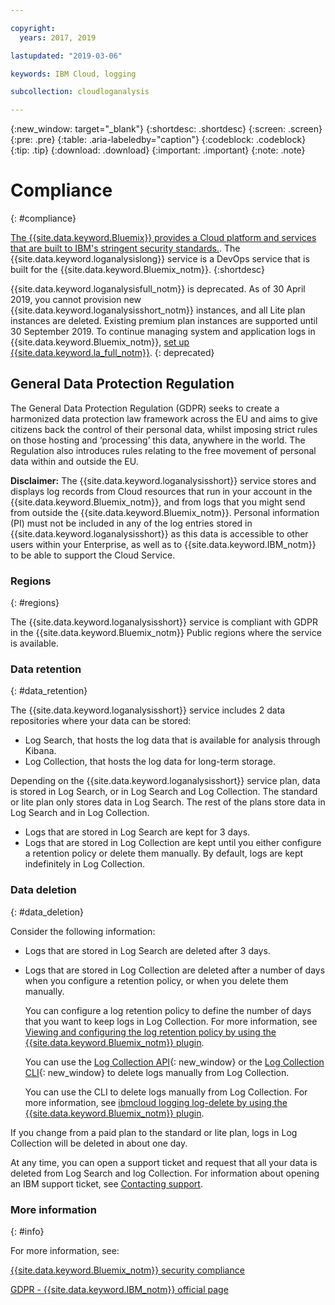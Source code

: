 ```yaml
---

copyright:
  years: 2017, 2019

lastupdated: "2019-03-06"

keywords: IBM Cloud, logging

subcollection: cloudloganalysis

---
```


{:new_window: target="_blank"}
{:shortdesc: .shortdesc}
{:screen: .screen}
{:pre: .pre}
{:table: .aria-labeledby="caption"}
{:codeblock: .codeblock}
{:tip: .tip}
{:download: .download}
{:important: .important}
{:note: .note}


# Compliance
{: #compliance}

[The {{site.data.keyword.Bluemix}} provides a Cloud platform and services that are built to IBM's stringent security standards.](/docs/security/compliance.html#compliance). The {{site.data.keyword.loganalysislong}} service is a DevOps service that is built for the {{site.data.keyword.Bluemix_notm}}. 
{:shortdesc}

{{site.data.keyword.loganalysisfull_notm}} is deprecated. As of 30 April 2019, you cannot provision new {{site.data.keyword.loganalysisshort_notm}} instances, and all Lite plan instances are deleted. Existing premium plan instances are supported until 30 September 2019. To continue managing system and application logs in {{site.data.keyword.Bluemix_notm}}, [set up {{site.data.keyword.la_full_notm}}](/docs/services/Log-Analysis-with-LogDNA?topic=LogDNA-getting-started#getting-started).
{: deprecated}


## General Data Protection Regulation

The General Data Protection Regulation (GDPR) seeks to create a harmonized data protection law framework across the EU and aims to give citizens back the control of their personal data, whilst imposing strict rules on those hosting and ‘processing’ this data, anywhere in the world. The Regulation also introduces rules relating to the free movement of personal data within and outside the EU. 

**Disclaimer:** The {{site.data.keyword.loganalysisshort}} service stores and displays log records from Cloud resources that run in your account in the {{site.data.keyword.Bluemix_notm}}, and from logs that you might send from outside the {{site.data.keyword.Bluemix_notm}}. Personal information (PI) must not be included in any of the log entries stored in {{site.data.keyword.loganalysisshort}} as this data is accessible to other users within your Enterprise, as well as to {{site.data.keyword.IBM_notm}} to be able to support the Cloud Service.

### Regions
{: #regions}

The {{site.data.keyword.loganalysisshort}} service is compliant with GDPR in the {{site.data.keyword.Bluemix_notm}} Public regions where the service is available.


### Data retention
{: #data_retention}

The {{site.data.keyword.loganalysisshort}} service includes 2 data repositories where your data can be stored: 

* Log Search, that hosts the log data that is available for analysis through Kibana.
* Log Collection, that hosts the log data for long-term storage.

Depending on the {{site.data.keyword.loganalysisshort}} service plan, data is stored in Log Search, or in Log Search and Log Collection. The standard or lite plan only stores data in Log Search. The rest of the plans store data in Log Search and in Log Collection.

* Logs that are stored in Log Search are kept for 3 days.
* Logs that are stored in Log Collection are kept until you either configure a retention policy or delete them manually. By default, logs are kept indefinitely in Log Collection.



### Data deletion
{: #data_deletion}

Consider the following information:

* Logs that are stored in Log Search are deleted after 3 days.

* Logs that are stored in Log Collection are deleted after a number of days when you configure a retention policy, or when you delete them manually. 

    You can configure a log retention policy to define the number of days that you want to keep logs in Log Collection. For more information, see [Viewing and configuring the log retention policy by using the {{site.data.keyword.Bluemix_notm}} plugin](/docs/services/CloudLogAnalysis/how-to/manage-logs?topic=cloudloganalysis-configuring_retention_policy#configuring_retention_policy).

    You can use the [Log Collection API](https://console.bluemix.net/apidocs/948-ibm-cloud-log-collection-api?&language=node&env_id=ibm%3Ayp%3Aus-south#introduction){: new_window} or the [Log Collection CLI](/docs/services/CloudLogAnalysis/reference?topic=cloudloganalysis-log_analysis_cli#log_analysis_cli){: new_window} to delete logs manually from Log Collection. 

    You can use the CLI to delete logs manually from Log Collection. For more information, see [ibmcloud logging log-delete by using the {{site.data.keyword.Bluemix_notm}} plugin](/docs/services/CloudLogAnalysis/how-to/manage-logs?topic=cloudloganalysis-deleting_logs#deleting_logs).


If you change from a paid plan to the standard or lite plan, logs in Log Collection will be deleted in about one day.

At any time, you can open a support ticket and request that all your data is deleted from Log Search and log Collection. For information about opening an IBM support ticket, see [Contacting support](/docs/get-support?topic=get-support-getting-customer-support#getting-customer-support).



### More information
{: #info}

For more information, see:

[{{site.data.keyword.Bluemix_notm}} security compliance](/docs/security/compliance.html#compliance)

[GDPR - {{site.data.keyword.IBM_notm}} official page](https://www.ibm.com/data-responsibility/gdpr/)



